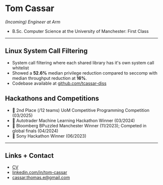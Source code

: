 # Tom Cassar

_(Incoming) Engineer at Arm_

- B.Sc. Computer Science at the University of Manchester: First Class

---

## Linux System Call Filtering

- System call filtering where each shared library has it's own system call
  whitelist
- Showed a **52.6%** median privilege reduction compared to seccomp with median throughput reduction at **16%**.
- Codebase available at [github.com/tcassar-diss](https://www.github.com/tcassar-diss)

## Hackathons and Competitions

- 🥈 2nd Place (/12 teams) UoM Competitive Programming Competition (03/2025)
- 🥇 Autotrader Machine Learning Hackathon Winner (03/2024)
- 🥇 Bloomberg BPuzzled Manchester Winner (11/2023); Competed in global finals
  (04/2024)
- 🥇 Sony Hackathon Winner (06/2023)

---

## Links + Contact

- [CV](https://www.github.com/tcassar/cv)
- [linkedin.com/in/tom-cassar](https://www.linkedin.com/in/tom-cassar)
- [cassar.thomas.e@gmail.com](mailto:cassar.thomas.e@gmail.com)
